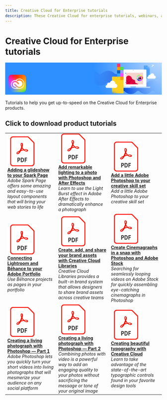 ```yaml
---
title: Creative Cloud for Enterprise tutorials
description: These Creative Cloud for enterprise tutorials, webinars, and use cases are designed to quickly bring both beginners and administrators up-to-speed on the Creative Cloud for enterprise products
---
```


# Creative Cloud for Enterprise tutorials

![Creative Cloud Hero Image](../assets/CCEbanner.png)

Tutorials to help you get up-to-speed on the Creative Cloud for Enterprise products.

## Click to download product tutorials

<table>
<tr>
 <td>
   <a href="assets/AddingaGlideshowtoyourSparkPageAdobeBlog.pdf">
      <img alt="Adding a glideshow to your Spark Page" src="../assets/acrobat_PDF_96.png" />
   </a>
    <div>
   <a href="assets/AddingaGlideshowtoyourSparkPageAdobeBlog.pdf"><strong>Adding a glideshow to your Spark Page</strong></a>
    </div>
    <em>Adobe Spark Page offers some amazing and easy-to-use layout components that will bring your web stories to life</em>
    <br>
  </td>
  <td>
   <a href="assets/AddRemarkableLightingtoaPhotowithPhotoshopandAfterEffects.pdf">
      <img alt="Add Remarkable Lighting to a Photo with Photoshop and After Effects" src="../assets/acrobat_PDF_96.png" />
   </a>
    <div>
   <a href="assets/AddRemarkableLightingtoaPhotowithPhotoshopandAfterEffects.pdf"><strong>Add remarkable lighting to a photo with Photoshop and After Effects</strong></a>
    </div>
    <em>Learn to use the Light Burst effect in Adobe After Effects to dramatically enhance a photograph</em>
    <br>
  </td>
  <td>
   <a href="assets/AnyoneCanBeCreativewithAdobeCreativeCloud.pdf">
      <img alt="Anyone Can Be Creative with Adobe Creative Cloud" src="../assets/acrobat_PDF_96.png" />
   </a>
    <div>
   <a href="assets/AnyoneCanBeCreativewithAdobeCreativeCloud.pdf"><strong>Add a little Adobe Photoshop to your creative skill set</strong></a>
    </div>
    <em>Add a little Adobe Photoshop to your creative skill set</em>
    <br>
  </td>
</tr>
<tr>
  <td>
   <a href="assets/ConnectingLightroomandBehancetoYourAdobePortfolio.pdf">
      <img alt="Connecting Lightroom and Bēhance to your Adobe Portfolio" src="../assets/acrobat_PDF_96.png" />
   </a>
    <div>
   <a href="assets/ConnectingLightroomandBehancetoYourAdobePortfolio.pdf"><strong>Connecting Lightroom and Bēhance to your Adobe Portfolio</strong></a>
    </div>
    <em>Use Bēhance projects as pages in your portfolio</em>
    <br>
  </td>
  <td>
   <a href="assets/CreateAddandShareYourBrandAssetswithCreativeCloudLibraries.pdf">
      <img alt="Create, add, and share your brand assets with Creative Cloud Libraries" src="../assets/acrobat_PDF_96.png" />
   </a>
    <div>
   <a href="assets/CreateAddandShareYourBrandAssetswithCreativeCloudLibraries.pdf"><strong>Create, add, and share your brand assets with Creative Cloud Libraries</strong></a>
    </div>
    <em>Creative Cloud Libraries provides a built-in brand system that allows designers to share brand assets across creative teams</em>
    <br>
  </td>
  <td>
   <a href="assets/CreateCinemagraphsinaSnapwithPhotoshopandAdobeStock.pdf">
      <img alt="Create Cinemagraphs in a snap with Photoshop and Adobe Stock" src="../assets/acrobat_PDF_96.png" />
   </a>
    <div>
   <a href="assets/CreateCinemagraphsinaSnapwithPhotoshopandAdobeStock.pdf"><strong>Create Cinemagraphs in a snap with Photoshop and Adobe Stock</strong></a>
    </div>
    <em>Searching for seamlessly looping videos on Adobe Stock for quickly assembling eye-catching cinemagraphs in Photoshop</em>
    <br>
  </td>
</tr>
<tr>
  <td>
   <a href="assets/CreatingaLivingPhotographwithPhotoshopPart1.pdf">
      <img alt="Creating a living photograph with Photoshop — Part 1" src="../assets/acrobat_PDF_96.png" />
   </a>
    <div>
   <a href="assets/CreatingaLivingPhotographwithPhotoshopPart1.pdf"><strong>Creating a living photograph with Photoshop — Part 1</strong></a>
    </div>
    <em>Adobe Photoshop lets you quickly turn your short videos into living photographs that will mesmerize your audience on any social platform</em>
    <br>
  </td>
  <td>
   <a href="assets/CreatingaLivingPhotographwithPhotoshopPart2.pdf">
      <img alt="Creating a living photograph with Photoshop — Part 2" src="../assets/acrobat_PDF_96.png" />
   </a>
    <div>
   <a href="assets/CreatingaLivingPhotographwithPhotoshopPart2.pdf"><strong>Creating a living photograph with Photoshop — Part 2</strong></a>
    </div>
    <em>Combining photos with video is a powerful way to add an engaging quality to your photos without sacrificing the message or tone of your original image</em>
    <br>
  </td>
  <td>
   <a href="assets/CreatingBeautifulTypographywithCreativeCloud.pdf">
      <img alt="Creating beautiful typography with Creative Cloud" src="../assets/acrobat_PDF_96.png" />
   </a>
    <div>
   <a href="assets/CreatingBeautifulTypographywithCreativeCloud.pdf"><strong>Creating beautiful typography with Creative Cloud</strong></a>
    </div>
    <em>Learn to take advantage of the state-of-the-art typographic controls found in your favorite design tools</em>
    <br>
  </td>
</tr>
</table>